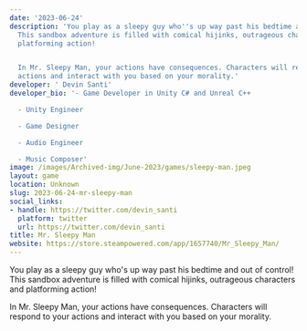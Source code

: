 ```yaml
---
date: '2023-06-24'
description: 'You play as a sleepy guy who''s up way past his bedtime and out of control!
  This sandbox adventure is filled with comical hijinks, outrageous characters and
  platforming action!


  In Mr. Sleepy Man, your actions have consequences. Characters will respond to your
  actions and interact with you based on your morality.'
developer: ' Devin Santi'
developer_bio: '- Game Developer in Unity C# and Unreal C++

  - Unity Engineer

  - Game Designer

  - Audio Engineer

  - Music Composer'
image: /images/Archived-img/June-2023/games/sleepy-man.jpeg
layout: game
location: Unknown
slug: 2023-06-24-mr-sleepy-man
social_links:
- handle: https://twitter.com/devin_santi
  platform: twitter
  url: https://twitter.com/devin_santi
title: Mr. Sleepy Man
website: https://store.steampowered.com/app/1657740/Mr_Sleepy_Man/
---
```


You play as a sleepy guy who's up way past his bedtime and out of control! This sandbox adventure is filled with comical hijinks, outrageous characters and platforming action!

In Mr. Sleepy Man, your actions have consequences. Characters will respond to your actions and interact with you based on your morality.